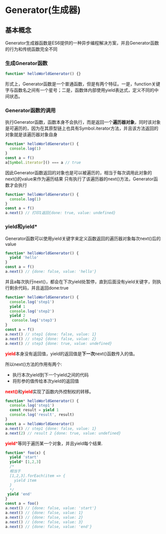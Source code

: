 # Generator(生成器)
## 基本概念
Generator生成器函数是ES6提供的一种异步编程解决方案，并且Generator函数的行为和传统函数完全不同
### 生成Gnerator函数
```javascript
function* helloWorldGenerator() {}
```
形式上，Generator函数是一个普通函数，但是有两个特征。一是，function关键字与函数名之间有一个星号；二是，函数体内部使用yield表达式，定义不同的中间状态。
### Generator函数的调用
执行Generator函数，函数本身不会执行，而是返回一个**遍历器对象**，同时该对象是可遍历的，因为在其原型链上也具有Symbol.iterator方法，并且该方法返回的对象就是该遍历器对象自身
```javascript
function* helloWorldGenerator() {
  console.log(1)
}
const a = f()
a[Symbol.iterator]() === a // true
```
因此Generator函数返回的对象也是可以被遍历的，相当于每次调用此对象的next()的value来作为遍历结果
只有执行了该遍历器的next()方法，Generator函数才会执行
```javascript
function* helloWorldGenerator() {
  console.log(1)
}
const a = f()
a.next() // 打印1返回{done: true, value: undefined}
```
### yield和yield*
Generator函数可以使用yield关键字来定义函数返回的遍历器对象每次next()后的value
```javascript
function* helloWorldGenerator() {
  yield 'hello'
}
const a = f()
a.next() // {done: false, value: 'hello'}
```
并且a每次执行next()，都会在下次yield处暂停，直到后面没有yield关键字，则执行剩余代码，并且返回done:true
```javascript
function* helloWorldGenerator() {
  console.log('step1')
  yield 1
  console.log('step2')
  yield 2
   console.log('step3')
}
const a = f()
a.next() // step1 {done: false, value: 1}
a.next() // step2 {done: false, value: 2}
a.next() // step3 {done: true, value: undefined}
```
<span style="color:red;">**yield**</span>本身没有返回值，yield的返回值是**下一次**next()函数传入的值。

所以next()方法的作用有两个:<br/>
- 执行本次yield到下一个yield之间的代码
- 将形参的值传给本次yield的返回值

<span style="color:red">**next()**</span>和<span style="color:red;">**yield**</span>实现了函数内外控制权的转移。

```javascript
function* helloWorldGenerator() {
  console.log('step1')
  const result = yield 1
  console.log('result', result)
}
const a = helloWorldGenerator()
a.next() // step1 {done: false, value: 1}
a.next(2) // result 2 {done: true, value: undefined}
```
<span style="color:red;">**yield***</span>等同于遍历某一个对象，并且yield每个结果.

```javascript
function* foo(x) {
  yield 'start'
  yield* [1,2,3]
  /*
  相当于
  [1,2,3].forEach(item => {
    yield item
  }
  */
 yield 'end'
}
const a = foo()
a.next() // {done: false, value: 'start'}
a.next() // {done: false, value: 1}
a.next() // {done: false, value: 2}
a.next() // {done: false, value: 3}
a.next() // {done: false, value: 'end'}
```